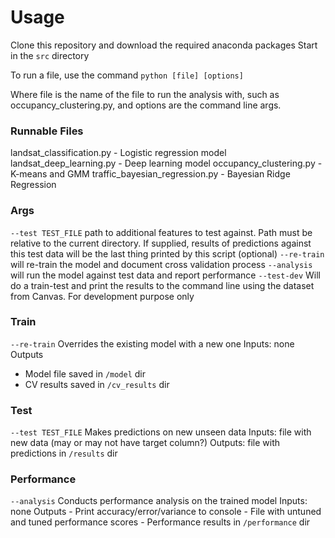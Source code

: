 # Usage
Clone this repository and download the required anaconda packages
Start in the `src` directory

To run a file, use the command
`python [file] [options]`

Where file is the name of the file to run the analysis with, such as occupancy_clustering.py,
and options are the command line args.

### Runnable Files
landsat_classification.py - Logistic regression model
landsat_deep_learning.py - Deep learning model
occupancy_clustering.py - K-means and GMM
traffic_bayesian_regression.py - Bayesian Ridge Regression
### Args
`--test TEST_FILE`  path to additional features to test against. Path must be
                   relative to the current directory. If supplied, results of
                   predictions against this test data will be the last thing
                   printed by this script (optional)
`--re-train`        will re-train the model and document cross validation
process
 `--analysis`        will run the model against test data and report
                   performance
 `--test-dev`        Will do a train-test and print the results to the command
                   line using the dataset from Canvas. For development
                   purpose only
                   
### Train
`--re-train`
Overrides the existing model with a new one
Inputs: none
Outputs
 - Model file saved in `/model` dir
 - CV results saved in `/cv_results` dir
### Test 
`--test TEST_FILE`
Makes predictions on new unseen data
Inputs: file with new data (may or may not have target column?)
Outputs: file with predictions in `/results` dir

### Performance
 `--analysis`
Conducts performance analysis on the trained model
Inputs: none
Outputs
    - Print accuracy/error/variance to console
    - File with untuned and tuned performance scores
    - Performance results in `/performance` dir
